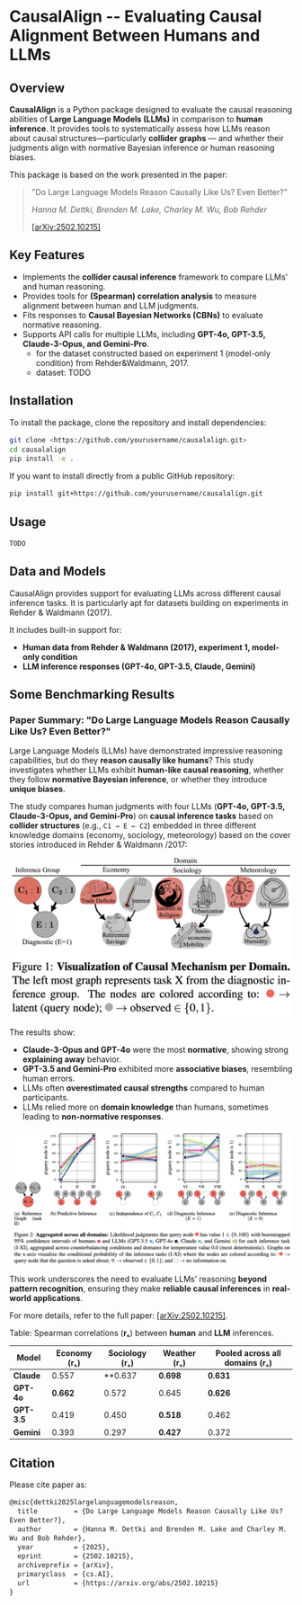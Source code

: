 # CausalAlign -- Evaluating Causal Alignment Between Humans and LLMs

## **Overview**

**CausalAlign** is a Python package designed to evaluate the causal reasoning abilities of **Large Language Models (LLMs)** in comparison to **human inference**. It provides tools to systematically assess how LLMs reason about causal structures—particularly **collider graphs** — and whether their judgments align with normative Bayesian inference or human reasoning biases.

This package is based on the work presented in the paper:

> "Do Large Language Models Reason Causally Like Us? Even Better?"
> 
> 
> *Hanna M. Dettki, Brenden M. Lake, Charley M. Wu, Bob Rehder*
> 
> [[arXiv:2502.10215]](https://arxiv.org/pdf/2502.10215)
> 

## **Key Features**

- Implements the **collider causal inference** framework to compare LLMs' and human reasoning.
- Provides tools for **(Spearman) correlation analysis** to measure alignment between human and LLM judgments.
- Fits responses to **Causal Bayesian Networks (CBNs)** to evaluate normative reasoning.
- Supports API calls for multiple LLMs, including **GPT-4o, GPT-3.5, Claude-3-Opus, and Gemini-Pro**.
     - for the dataset constructed based on experiment 1 (model-only condition) from Rehder&Waldmann, 2017.
     - dataset: TODO


## **Installation**

To install the package, clone the repository and install dependencies:

```bash
git clone <https://github.com/yourusername/causalalign.git>
cd causalalign
pip install -e .

```

If you want to install directly from a public GitHub repository:

```bash
pip install git+https://github.com/yourusername/causalalign.git

```

## **Usage**

```bash
TODO
```


## **Data and Models**

CausalAlign provides support for evaluating LLMs across different causal inference tasks. It is particularly apt for datasets building on experiments in Rehder & Waldmann (2017).



It includes built-in support for:

- **Human data from Rehder & Waldmann (2017), experiment 1, model-only condition**
- **LLM inference responses (GPT-4o, GPT-3.5, Claude, Gemini)**

## **Some Benchmarking Results**


### **Paper Summary: "Do Large Language Models Reason Causally Like Us? Even Better?"**

Large Language Models (LLMs) have demonstrated impressive reasoning capabilities, but do they **reason causally like humans**? This study investigates whether LLMs exhibit **human-like causal reasoning**, whether they follow **normative Bayesian inference**, or whether they introduce **unique biases**.

The study compares human judgments with four LLMs (**GPT-4o, GPT-3.5, Claude-3-Opus, and Gemini-Pro**) on **causal inference tasks** based on **collider structures** (e.g., `C1 → E ← C2`) embedded in three different knowledge domains (economy, sociology, meteorology) based on the cover stories introduced in Rehder & Waldmann /2017:



![alt text](image-1.png)

The results show:

- **Claude-3-Opus and GPT-4o** were the most **normative**, showing strong **explaining away** behavior.
- **GPT-3.5 and Gemini-Pro** exhibited more **associative biases**, resembling human errors.
- LLMs often **overestimated causal strengths** compared to human participants.
- LLMs relied more on **domain knowledge** than humans, sometimes leading to **non-normative responses**.

![alt text](image.png)


This work underscores the need to evaluate LLMs’ reasoning **beyond pattern recognition**, ensuring they make **reliable causal inferences** in **real-world applications**.

For more details, refer to the full paper: [[arXiv:2502.10215]](https://arxiv.org/pdf/2502.10215).

Table: Spearman correlations (**rₛ**) between **human** and **LLM** inferences.

| Model | Economy (rₛ) | Sociology (rₛ) | Weather (rₛ) | Pooled across all domains (rₛ) |
| --- | --- | --- | --- | --- |
| **Claude** | 0.557 | **0.637 | **0.698** | **0.631** |
| **GPT-4o** | **0.662** | 0.572 | 0.645 | **0.626** |
| **GPT-3.5** | 0.419 | 0.450 | **0.518** | 0.462 |
| **Gemini** | 0.393 | 0.297 | **0.427** | 0.372 |





## **Citation**

Please cite paper as:

```
@misc{dettki2025largelanguagemodelsreason,
  title         = {Do Large Language Models Reason Causally Like Us? Even Better?},
  author        = {Hanna M. Dettki and Brenden M. Lake and Charley M. Wu and Bob Rehder},
  year          = {2025},
  eprint        = {2502.10215},
  archiveprefix = {arXiv},
  primaryclass  = {cs.AI},
  url           = {https://arxiv.org/abs/2502.10215}
}
```
